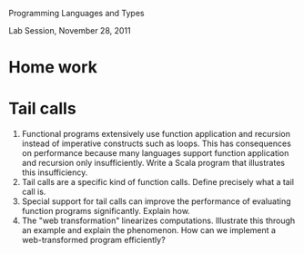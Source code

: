 Programming Languages and Types

Lab Session, November 28, 2011


Home work
=========


Tail calls
==========

1. Functional programs extensively use function application and recursion
   instead of imperative constructs such as loops. This has consequences on
   performance because many languages support function application and recursion
   only insufficiently. Write a Scala program that illustrates this
   insufficiency.
2. Tail calls are a specific kind of function calls. Define precisely what a
   tail call is.
3. Special support for tail calls can improve the performance of evaluating
   function programs significantly. Explain how.
4. The "web transformation" linearizes computations. Illustrate this through an
   example and explain the phenomenon. How can we implement a web-transformed
   program efficiently?
